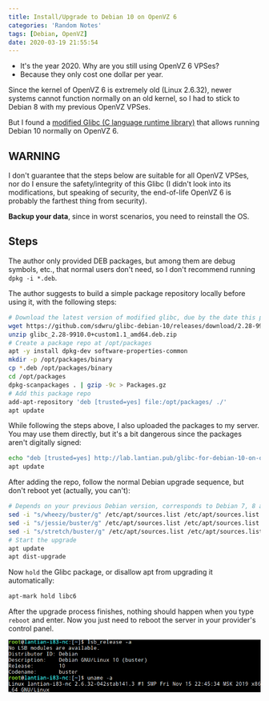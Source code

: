 ```yaml
---
title: Install/Upgrade to Debian 10 on OpenVZ 6
categories: 'Random Notes'
tags: [Debian, OpenVZ]
date: 2020-03-19 21:55:54
---
```


- It's the year 2020. Why are you still using OpenVZ 6 VPSes?
- Because they only cost one dollar per year.

Since the kernel of OpenVZ 6 is extremely old (Linux 2.6.32), newer systems
cannot function normally on an old kernel, so I had to stick to Debian 8 with my
previous OpenVZ VPSes.

But I found a
[modified Glibc (C language runtime library)](https://github.com/sdwru/glibc-debian-10/releases)
that allows running Debian 10 normally on OpenVZ 6.

## WARNING

I don't guarantee that the steps below are suitable for all OpenVZ VPSes, nor do
I ensure the safety/integrity of this Glibc (I didn't look into its
modifications, but speaking of security, the end-of-life OpenVZ 6 is probably
the farthest thing from security).

**Backup your data**, since in worst scenarios, you need to reinstall the OS.

## Steps

The author only provided DEB packages, but among them are debug symbols, etc.,
that normal users don't need, so I don't recommend running `dpkg -i *.deb`.

The author suggests to build a simple package repository locally before using
it, with the following steps:

```bash
# Download the latest version of modified glibc, due by the date this post is posted
wget https://github.com/sdwru/glibc-debian-10/releases/download/2.28-9910.0/glibc_2.28-9910.0+custom1.1_amd64.deb.zip
unzip glibc_2.28-9910.0+custom1.1_amd64.deb.zip
# Create a package repo at /opt/packages
apt -y install dpkg-dev software-properties-common
mkdir -p /opt/packages/binary
cp *.deb /opt/packages/binary
cd /opt/packages
dpkg-scanpackages . | gzip -9c > Packages.gz
# Add this package repo
add-apt-repository 'deb [trusted=yes] file:/opt/packages/ ./'
apt update
```

While following the steps above, I also uploaded the packages to my server. You
may use them directly, but it's a bit dangerous since the packages aren't
digitally signed:

```bash
echo "deb [trusted=yes] http://lab.lantian.pub/glibc-for-debian-10-on-openvz ./" > /etc/apt/sources.list.d/glibc-for-debian-10-on-openvz.list
apt update
```

After adding the repo, follow the normal Debian upgrade sequence, but don't
reboot yet (actually, you can't):

```bash
# Depends on your previous Debian version, corresponds to Debian 7, 8 and 9
sed -i "s/wheezy/buster/g" /etc/apt/sources.list /etc/apt/sources.list.d/*
sed -i "s/jessie/buster/g" /etc/apt/sources.list /etc/apt/sources.list.d/*
sed -i "s/stretch/buster/g" /etc/apt/sources.list /etc/apt/sources.list.d/*
# Start the upgrade
apt update
apt dist-upgrade
```

Now `hold` the Glibc package, or disallow apt from upgrading it automatically:

```bash
apt-mark hold libc6
```

After the upgrade process finishes, nothing should happen when you type `reboot`
and enter. Now you just need to reboot the server in your provider's control
panel.

![Debian 10 Running on OpenVZ 6 Kernel](../../../../../../public/usr/uploads/202003/debian-10-on-openvz-6.png)
